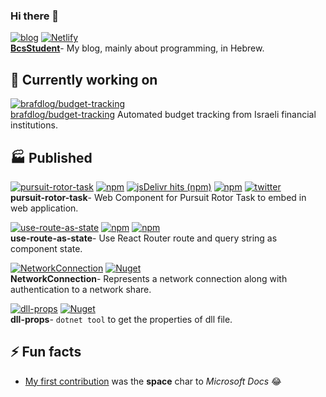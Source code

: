 ### Hi there 👋

[![blog](https://img.shields.io/static/v1?label=Gridsome&message=BcsStudent&color=4FC08D&logo=vue.js&link=https://bscstudent.netlify.app/&link=https://github.com/baruchiro/BcsStudent)](https://github.com/baruchiro/BcsStudent)
[![Netlify](https://img.shields.io/netlify/ba56d2ec-b5ce-4d2d-a606-90fbcd1dcf3c)](https://bscstudent.netlify.app/)  
[**BcsStudent**](https://github.com/baruchiro/BcsStudent)- My blog, mainly about programming, in Hebrew.


## 🔭 Currently working on
[![brafdlog/budget-tracking](https://img.shields.io/static/v1?label=Electron&message=brafdlog/budget-tracking&color=41B883&logo=vue.js&link=https://github.com/brafdlog/budget-tracking)](https://github.com/brafdlog/budget-tracking)  
[brafdlog/budget-tracking](https://github.com/brafdlog/budget-tracking) Automated budget tracking from Israeli financial institutions.


## 🏭 Published

[![pursuit-rotor-task](https://img.shields.io/static/v1?label=web%20component&message=pursuit-rotor-task&color=E34F26&logo=html5&link=https://www.npmjs.com/package/pursuit-rotor-task&link=https://github.com/baruchiro/pursuit-rotor-task)](https://github.com/baruchiro/pursuit-rotor-task)
[![npm](https://img.shields.io/npm/v/pursuit-rotor-task?logo=npm&label=version)](https://www.npmjs.com/package/pursuit-rotor-task)
[![jsDelivr hits (npm)](https://img.shields.io/jsdelivr/npm/hm/pursuit-rotor-task)](https://www.jsdelivr.com/package/npm/pursuit-rotor-task)
[![npm](https://img.shields.io/npm/dm/pursuit-rotor-task?label=npm)](https://www.npmjs.com/package/pursuit-rotor-task)
[![twitter](https://img.shields.io/twitter/url?label=pursuit_rotor_task&style=social&url=https%3A%2F%2Ftwitter.com%2Fhashtag%2Fpursuit_rotor_task)](https://twitter.com/hashtag/pursuit_rotor_task)  
**pursuit-rotor-task**- Web Component for Pursuit Rotor Task to embed in web application.

[![use-route-as-state](https://img.shields.io/static/v1?label=package&message=use-route-as-state&color=61DAFB&logo=react&link=https://www.npmjs.com/package/use-route-as-state&link=https://github.com/baruchiro/use-route-as-state)](https://github.com/baruchiro/use-route-as-state)
[![npm](https://img.shields.io/npm/v/use-route-as-state?logo=npm&label=version)](https://www.npmjs.com/package/use-route-as-state)
[![npm](https://img.shields.io/npm/dw/use-route-as-state?label=npm)](https://www.npmjs.com/package/use-route-as-state)  
**use-route-as-state**- Use React Router route and query string as component state.

[![NetworkConnection](https://img.shields.io/static/v1?label=package&message=NetworkConnection&color=239120&logo=c-sharp&link=https://www.nuget.org/packages/NetworkConnection/&link=https://github.com/baruchiro/NetworkConnection)](https://github.com/baruchiro/NetworkConnection)
[![Nuget](https://img.shields.io/nuget/dt/NetworkConnection)](https://www.nuget.org/packages/NetworkConnection/)  
**NetworkConnection**- Represents a network connection along with authentication to a network share.

[![dll-props](https://img.shields.io/static/v1?label=package&message=dll-props&color=239120&logo=c-sharp&link=https://www.nuget.org/packages/DllProps.Tool&link=https://github.com/baruchiro/dll-props)](https://github.com/baruchiro/dll-props)
[![Nuget](https://img.shields.io/nuget/dt/DllProps.Tool?logo=nuget)](https://www.nuget.org/packages/DllProps.Tool)  
**dll-props**- `dotnet tool` to get the properties of dll file.


## ⚡ Fun facts

- [My first contribution](https://github.com/MicrosoftDocs/cpp-docs/pull/264#issuecomment-393606707) was the **space** char to *Microsoft Docs* 😂
 <!--
- 🌱 I’m currently learning ...
- 👯 I’m looking to collaborate on ...
- 🤔 I’m looking for help with ...
- 💬 Ask me about ...
- 📫 How to reach me: ...
- 😄 Pronouns: ...
- ⚡ Fun fact: ...
-->
